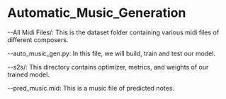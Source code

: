 # Automatic_Music_Generation

--All Midi Files/: This is the dataset folder containing various midi files of different composers.

--auto_music_gen.py: In this file, we will build, train and test our model.

--s2s/: This directory contains optimizer, metrics, and weights of our trained model.

--pred_music.mid: This is a music file of predicted notes.
